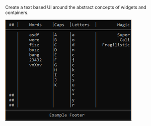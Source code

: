 Create a text based UI around the abstract concepts of widgets and containers.


![](data/pytui.gif)
